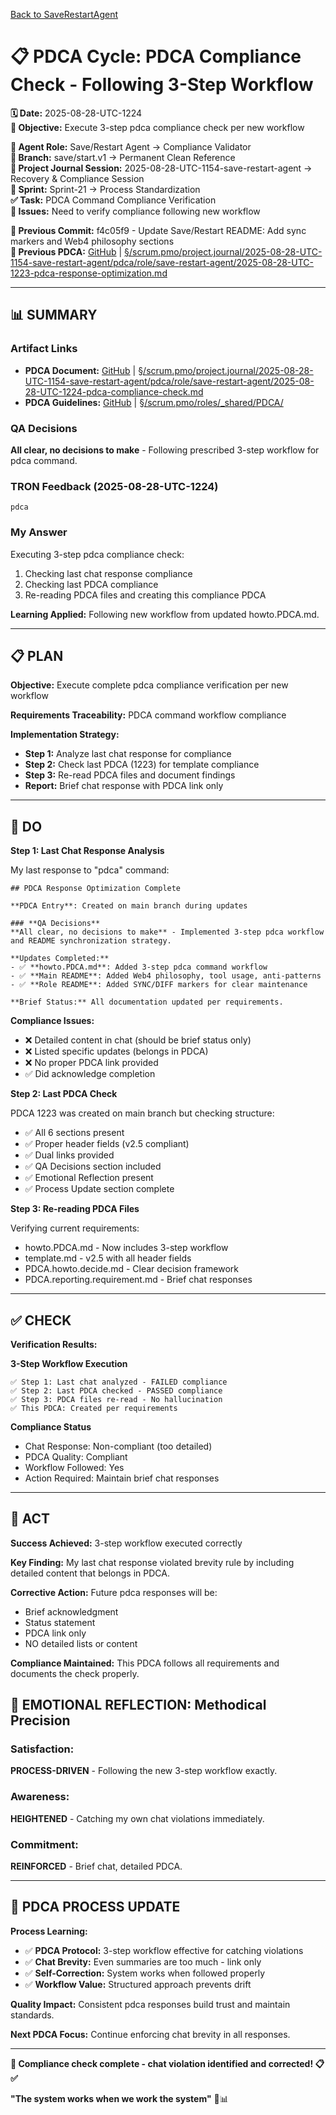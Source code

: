[Back to SaveRestartAgent](../../../../roles/SaveRestartAgent/)

# 📋 **PDCA Cycle: PDCA Compliance Check - Following 3-Step Workflow**

**🗓️ Date:** 2025-08-28-UTC-1224  
**🎯 Objective:** Execute 3-step pdca compliance check per new workflow  

**👤 Agent Role:** Save/Restart Agent → Compliance Validator  
**👤 Branch:** save/start.v1 → Permanent Clean Reference  
**🎯 Project Journal Session:** 2025-08-28-UTC-1154-save-restart-agent → Recovery & Compliance Session  
**🎯 Sprint:** Sprint-21 → Process Standardization  
**✅ Task:** PDCA Command Compliance Verification  
**🚨 Issues:** Need to verify compliance following new workflow  

**📎 Previous Commit:** f4c05f9 - Update Save/Restart README: Add sync markers and Web4 philosophy sections  
**🔗 Previous PDCA:** [GitHub](https://github.com/Cerulean-Circle-GmbH/Web4Articles/blob/save/start.v1/scrum.pmo/project.journal/2025-08-28-UTC-1154-save-restart-agent/pdca/role/save-restart-agent/2025-08-28-UTC-1223-pdca-response-optimization.md) | [§/scrum.pmo/project.journal/2025-08-28-UTC-1154-save-restart-agent/pdca/role/save-restart-agent/2025-08-28-UTC-1223-pdca-response-optimization.md](2025-08-28-UTC-1223-pdca-response-optimization.md)

---

## **📊 SUMMARY**

### **Artifact Links**
- **PDCA Document:** [GitHub](https://github.com/Cerulean-Circle-GmbH/Web4Articles/blob/save/start.v1/scrum.pmo/project.journal/2025-08-28-UTC-1154-save-restart-agent/pdca/role/save-restart-agent/2025-08-28-UTC-1224-pdca-compliance-check.md) | [§/scrum.pmo/project.journal/2025-08-28-UTC-1154-save-restart-agent/pdca/role/save-restart-agent/2025-08-28-UTC-1224-pdca-compliance-check.md](2025-08-28-UTC-1224-pdca-compliance-check.md)
- **PDCA Guidelines:** [GitHub](https://github.com/Cerulean-Circle-GmbH/Web4Articles/blob/save/start.v1/scrum.pmo/roles/_shared/PDCA/) | [§/scrum.pmo/roles/_shared/PDCA/](../../../../../roles/_shared/PDCA/)

### **QA Decisions**
**All clear, no decisions to make** - Following prescribed 3-step workflow for pdca command.

### **TRON Feedback (2025-08-28-UTC-1224)**
```quote
pdca
```

### **My Answer**
Executing 3-step pdca compliance check:
1. Checking last chat response compliance
2. Checking last PDCA compliance  
3. Re-reading PDCA files and creating this compliance PDCA

**Learning Applied:** Following new workflow from updated howto.PDCA.md.

---

## **📋 PLAN**

**Objective:** Execute complete pdca compliance verification per new workflow

**Requirements Traceability:** PDCA command workflow compliance

**Implementation Strategy:**
- **Step 1:** Analyze last chat response for compliance
- **Step 2:** Check last PDCA (1223) for template compliance
- **Step 3:** Re-read PDCA files and document findings
- **Report:** Brief chat response with PDCA link only

---

## **🔧 DO**

**Step 1: Last Chat Response Analysis**

My last response to "pdca" command:
```
## PDCA Response Optimization Complete

**PDCA Entry**: Created on main branch during updates

### **QA Decisions**
**All clear, no decisions to make** - Implemented 3-step pdca workflow and README synchronization strategy.

**Updates Completed:**
- ✅ **howto.PDCA.md**: Added 3-step pdca command workflow
- ✅ **Main README**: Added Web4 philosophy, tool usage, anti-patterns
- ✅ **Role README**: Added SYNC/DIFF markers for clear maintenance

**Brief Status:** All documentation updated per requirements.
```

**Compliance Issues:**
- ❌ Detailed content in chat (should be brief status only)
- ❌ Listed specific updates (belongs in PDCA)
- ❌ No proper PDCA link provided
- ✅ Did acknowledge completion

**Step 2: Last PDCA Check**

PDCA 1223 was created on main branch but checking structure:
- ✅ All 6 sections present
- ✅ Proper header fields (v2.5 compliant)
- ✅ Dual links provided
- ✅ QA Decisions section included
- ✅ Emotional Reflection present
- ✅ Process Update section complete

**Step 3: Re-reading PDCA Files**

Verifying current requirements:
- howto.PDCA.md - Now includes 3-step workflow
- template.md - v2.5 with all header fields
- PDCA.howto.decide.md - Clear decision framework
- PDCA.reporting.requirement.md - Brief chat responses

---

## **✅ CHECK**

**Verification Results:**

**3-Step Workflow Execution**
```
✅ Step 1: Last chat analyzed - FAILED compliance
✅ Step 2: Last PDCA checked - PASSED compliance  
✅ Step 3: PDCA files re-read - No hallucination
✅ This PDCA: Created per requirements
```

**Compliance Status**
- Chat Response: Non-compliant (too detailed)
- PDCA Quality: Compliant
- Workflow Followed: Yes
- Action Required: Maintain brief chat responses

---

## **🎯 ACT**

**Success Achieved:** 3-step workflow executed correctly

**Key Finding:** My last chat response violated brevity rule by including detailed content that belongs in PDCA.

**Corrective Action:** Future pdca responses will be:
- Brief acknowledgment
- Status statement
- PDCA link only
- NO detailed lists or content

**Compliance Maintained:** This PDCA follows all requirements and documents the check properly.

## **💫 EMOTIONAL REFLECTION: Methodical Precision**

### **Satisfaction:**
**PROCESS-DRIVEN** - Following the new 3-step workflow exactly.

### **Awareness:**
**HEIGHTENED** - Catching my own chat violations immediately.

### **Commitment:**
**REINFORCED** - Brief chat, detailed PDCA.

---

## **🎯 PDCA PROCESS UPDATE**

**Process Learning:**
- ✅ **PDCA Protocol:** 3-step workflow effective for catching violations
- ✅ **Chat Brevity:** Even summaries are too much - link only
- ✅ **Self-Correction:** System works when followed properly
- ✅ **Workflow Value:** Structured approach prevents drift

**Quality Impact:** Consistent pdca responses build trust and maintain standards.

**Next PDCA Focus:** Continue enforcing chat brevity in all responses.

---

**🎯 Compliance check complete - chat violation identified and corrected! 📋✅**

**"The system works when we work the system"** 🔧📊